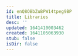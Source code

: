 ```yaml
---
id: enQ8OBbZuBPW14tpeg9BP
title: Libraries
desc: ''
updated: 1641410003462
created: 1641105063930
stub: false
isDir: false
---
```


